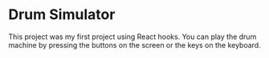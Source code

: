 # Drum Simulator
This project was my first project using React hooks. You can play the drum machine by pressing the buttons on the screen or the keys on the keyboard.
                                       

